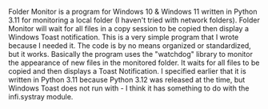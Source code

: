 Folder Monitor is a program for Windows 10 & Windows 11 written in Python 3.11 for monitoring a local folder (I haven't tried with network folders). Folder Monitor will wait for all files in a copy session to be copied then display a Windows Toast notification.
This is a very simple program that I wrote because I needed it. The code is by no means organized or standardized, but it works.
Basically the program uses the "watchdog" library to monitor the appearance of new files in the monitored folder. It waits for all files to be copied and then displays a Toast Notification.
I specified earlier that it is written in Python 3.11 because Python 3.12 was released at the time, but Windows Toast does not run with - I think it has something to do with the infi.systray module.